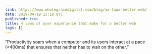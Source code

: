 ```yaml
---
link: https://www.wholegraindigital.com/blog/ux-laws-better-web/
date: 2019-04-19 13:18 UTC
published: true
title: 4 laws of user experience that make for a better web
tags: []
---
```


“Productivity soars when a computer and its users interact at a pace (<400ms) that ensures that neither has to wait on the other.”
